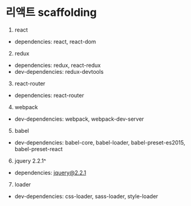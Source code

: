 # 리액트 scaffolding

1. react
  - dependencies: react, react-dom
2. redux 
  - dependencies: redux, react-redux
  - dev-dependencies: redux-devtools
3. react-router
  - dependencies: react-router
4. webpack
  - dev-dependencies: webpack, webpack-dev-server
5. babel
  - dev-dependencies: babel-core, babel-loader, babel-preset-es2015, babel-preset-react
6. jquery 2.2.1^
  - dependencies: jquery@2.2.1
7. loader 
  - dev-dependencies: css-loader, sass-loader, style-loader
